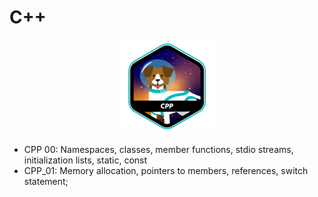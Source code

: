 # C++ 

<p align="center">
    <img src="https://github.com/alx-sch/42_CPP_00-04/blob/main/.assets/img/cpp_badge.png" alt="cpp_badge.png" />
</p>

- CPP 00: Namespaces, classes, member functions, stdio streams, initialization lists, static, const
- CPP_01: Memory allocation, pointers to members, references, switch statement;
